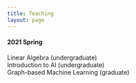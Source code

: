 ```yaml
---
title: Teaching
layout: page
---
```


<h4>2021 Spring</h4>
<p>Linear Algebra (undergraduate)<br>
Introduction to AI (undergraduate)<br>
Graph-based Machine Learning (graduate)</p>

